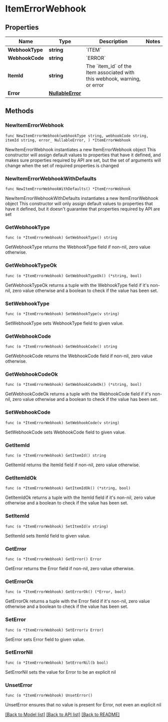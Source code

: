# ItemErrorWebhook

## Properties

Name | Type | Description | Notes
------------ | ------------- | ------------- | -------------
**WebhookType** | **string** | &#x60;ITEM&#x60; | 
**WebhookCode** | **string** | &#x60;ERROR&#x60; | 
**ItemId** | **string** | The &#x60;item_id&#x60; of the Item associated with this webhook, warning, or error | 
**Error** | [**NullableError**](Error.md) |  | 

## Methods

### NewItemErrorWebhook

`func NewItemErrorWebhook(webhookType string, webhookCode string, itemId string, error_ NullableError, ) *ItemErrorWebhook`

NewItemErrorWebhook instantiates a new ItemErrorWebhook object
This constructor will assign default values to properties that have it defined,
and makes sure properties required by API are set, but the set of arguments
will change when the set of required properties is changed

### NewItemErrorWebhookWithDefaults

`func NewItemErrorWebhookWithDefaults() *ItemErrorWebhook`

NewItemErrorWebhookWithDefaults instantiates a new ItemErrorWebhook object
This constructor will only assign default values to properties that have it defined,
but it doesn't guarantee that properties required by API are set

### GetWebhookType

`func (o *ItemErrorWebhook) GetWebhookType() string`

GetWebhookType returns the WebhookType field if non-nil, zero value otherwise.

### GetWebhookTypeOk

`func (o *ItemErrorWebhook) GetWebhookTypeOk() (*string, bool)`

GetWebhookTypeOk returns a tuple with the WebhookType field if it's non-nil, zero value otherwise
and a boolean to check if the value has been set.

### SetWebhookType

`func (o *ItemErrorWebhook) SetWebhookType(v string)`

SetWebhookType sets WebhookType field to given value.


### GetWebhookCode

`func (o *ItemErrorWebhook) GetWebhookCode() string`

GetWebhookCode returns the WebhookCode field if non-nil, zero value otherwise.

### GetWebhookCodeOk

`func (o *ItemErrorWebhook) GetWebhookCodeOk() (*string, bool)`

GetWebhookCodeOk returns a tuple with the WebhookCode field if it's non-nil, zero value otherwise
and a boolean to check if the value has been set.

### SetWebhookCode

`func (o *ItemErrorWebhook) SetWebhookCode(v string)`

SetWebhookCode sets WebhookCode field to given value.


### GetItemId

`func (o *ItemErrorWebhook) GetItemId() string`

GetItemId returns the ItemId field if non-nil, zero value otherwise.

### GetItemIdOk

`func (o *ItemErrorWebhook) GetItemIdOk() (*string, bool)`

GetItemIdOk returns a tuple with the ItemId field if it's non-nil, zero value otherwise
and a boolean to check if the value has been set.

### SetItemId

`func (o *ItemErrorWebhook) SetItemId(v string)`

SetItemId sets ItemId field to given value.


### GetError

`func (o *ItemErrorWebhook) GetError() Error`

GetError returns the Error field if non-nil, zero value otherwise.

### GetErrorOk

`func (o *ItemErrorWebhook) GetErrorOk() (*Error, bool)`

GetErrorOk returns a tuple with the Error field if it's non-nil, zero value otherwise
and a boolean to check if the value has been set.

### SetError

`func (o *ItemErrorWebhook) SetError(v Error)`

SetError sets Error field to given value.


### SetErrorNil

`func (o *ItemErrorWebhook) SetErrorNil(b bool)`

 SetErrorNil sets the value for Error to be an explicit nil

### UnsetError
`func (o *ItemErrorWebhook) UnsetError()`

UnsetError ensures that no value is present for Error, not even an explicit nil

[[Back to Model list]](../README.md#documentation-for-models) [[Back to API list]](../README.md#documentation-for-api-endpoints) [[Back to README]](../README.md)


